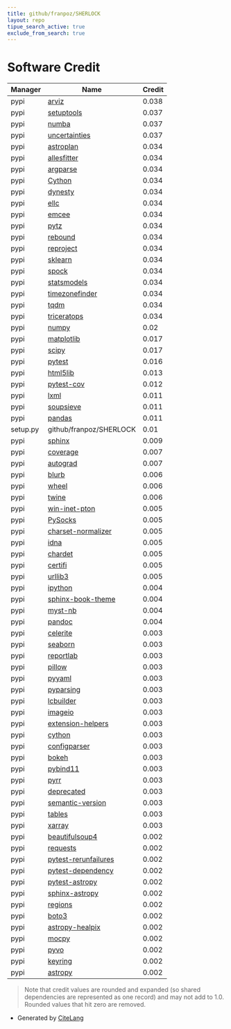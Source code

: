 ```yaml
---
title: github/franpoz/SHERLOCK
layout: repo
tipue_search_active: true
exclude_from_search: true
---
```

# Software Credit

|Manager|Name|Credit|
|-------|----|------|
|pypi|[arviz](http://github.com/arviz-devs/arviz)|0.038|
|pypi|[setuptools](https://github.com/pypa/setuptools)|0.037|
|pypi|[numba](https://numba.pydata.org)|0.037|
|pypi|[uncertainties](https://pypi.org/project/uncertainties)|0.037|
|pypi|[astroplan](https://github.com/astropy/astroplan)|0.034|
|pypi|[allesfitter](https://github.com/MNGuenther/allesfitter)|0.034|
|pypi|[argparse](https://github.com/ThomasWaldmann/argparse/)|0.034|
|pypi|[Cython](http://cython.org/)|0.034|
|pypi|[dynesty](https://github.com/joshspeagle/dynesty)|0.034|
|pypi|[ellc](http://sourceforge.net/projects/goodricke/)|0.034|
|pypi|[emcee](https://emcee.readthedocs.io)|0.034|
|pypi|[pytz](http://pythonhosted.org/pytz)|0.034|
|pypi|[rebound](https://github.com/hannorein/rebound/)|0.034|
|pypi|[reproject](https://reproject.readthedocs.io)|0.034|
|pypi|[sklearn](https://pypi.org/project/sklearn)|0.034|
|pypi|[spock](https://pypi.org/project/spock)|0.034|
|pypi|[statsmodels](https://pypi.org/project/statsmodels)|0.034|
|pypi|[timezonefinder](https://pypi.org/project/timezonefinder)|0.034|
|pypi|[tqdm](https://pypi.org/project/tqdm)|0.034|
|pypi|[triceratops](https://pypi.org/project/triceratops)|0.034|
|pypi|[numpy](https://pypi.org/project/numpy)|0.02|
|pypi|[matplotlib](https://pypi.org/project/matplotlib)|0.017|
|pypi|[scipy](https://pypi.org/project/scipy)|0.017|
|pypi|[pytest](https://pypi.org/project/pytest)|0.016|
|pypi|[html5lib](https://pypi.org/project/html5lib)|0.013|
|pypi|[pytest-cov](https://pypi.org/project/pytest-cov)|0.012|
|pypi|[lxml](https://pypi.org/project/lxml)|0.011|
|pypi|[soupsieve](https://pypi.org/project/soupsieve)|0.011|
|pypi|[pandas](https://pypi.org/project/pandas)|0.011|
|setup.py|github/franpoz/SHERLOCK|0.01|
|pypi|[sphinx](https://pypi.org/project/sphinx)|0.009|
|pypi|[coverage](https://pypi.org/project/coverage)|0.007|
|pypi|[autograd](https://pypi.org/project/autograd)|0.007|
|pypi|[blurb](https://pypi.org/project/blurb)|0.006|
|pypi|[wheel](https://pypi.org/project/wheel)|0.006|
|pypi|[twine](https://pypi.org/project/twine)|0.006|
|pypi|[win-inet-pton](https://pypi.org/project/win-inet-pton)|0.005|
|pypi|[PySocks](https://pypi.org/project/PySocks)|0.005|
|pypi|[charset-normalizer](https://pypi.org/project/charset-normalizer)|0.005|
|pypi|[idna](https://pypi.org/project/idna)|0.005|
|pypi|[chardet](https://pypi.org/project/chardet)|0.005|
|pypi|[certifi](https://pypi.org/project/certifi)|0.005|
|pypi|[urllib3](https://pypi.org/project/urllib3)|0.005|
|pypi|[ipython](https://pypi.org/project/ipython)|0.004|
|pypi|[sphinx-book-theme](https://pypi.org/project/sphinx-book-theme)|0.004|
|pypi|[myst-nb](https://pypi.org/project/myst-nb)|0.004|
|pypi|[pandoc](https://pypi.org/project/pandoc)|0.004|
|pypi|[celerite](https://github.com/dfm/celerite)|0.003|
|pypi|[seaborn](https://seaborn.pydata.org)|0.003|
|pypi|[reportlab](https://pypi.org/project/reportlab)|0.003|
|pypi|[pillow](https://pypi.org/project/pillow)|0.003|
|pypi|[pyyaml](https://pypi.org/project/pyyaml)|0.003|
|pypi|[pyparsing](https://pypi.org/project/pyparsing)|0.003|
|pypi|[lcbuilder](https://pypi.org/project/lcbuilder)|0.003|
|pypi|[imageio](https://pypi.org/project/imageio)|0.003|
|pypi|[extension-helpers](https://pypi.org/project/extension-helpers)|0.003|
|pypi|[cython](https://pypi.org/project/cython)|0.003|
|pypi|[configparser](https://pypi.org/project/configparser)|0.003|
|pypi|[bokeh](https://pypi.org/project/bokeh)|0.003|
|pypi|[pybind11](https://pypi.org/project/pybind11)|0.003|
|pypi|[pyrr](https://pypi.org/project/pyrr)|0.003|
|pypi|[deprecated](https://pypi.org/project/deprecated)|0.003|
|pypi|[semantic-version](https://pypi.org/project/semantic-version)|0.003|
|pypi|[tables](https://pypi.org/project/tables)|0.003|
|pypi|[xarray](https://pypi.org/project/xarray)|0.003|
|pypi|[beautifulsoup4](https://www.crummy.com/software/BeautifulSoup/bs4/)|0.002|
|pypi|[requests](https://requests.readthedocs.io)|0.002|
|pypi|[pytest-rerunfailures](https://pypi.org/project/pytest-rerunfailures)|0.002|
|pypi|[pytest-dependency](https://pypi.org/project/pytest-dependency)|0.002|
|pypi|[pytest-astropy](https://pypi.org/project/pytest-astropy)|0.002|
|pypi|[sphinx-astropy](https://pypi.org/project/sphinx-astropy)|0.002|
|pypi|[regions](https://pypi.org/project/regions)|0.002|
|pypi|[boto3](https://pypi.org/project/boto3)|0.002|
|pypi|[astropy-healpix](https://pypi.org/project/astropy-healpix)|0.002|
|pypi|[mocpy](https://pypi.org/project/mocpy)|0.002|
|pypi|[pyvo](https://pypi.org/project/pyvo)|0.002|
|pypi|[keyring](https://pypi.org/project/keyring)|0.002|
|pypi|[astropy](https://pypi.org/project/astropy)|0.002|


> Note that credit values are rounded and expanded (so shared dependencies are represented as one record) and may not add to 1.0. Rounded values that hit zero are removed.


- Generated by [CiteLang](https://github.com/vsoch/citelang)
